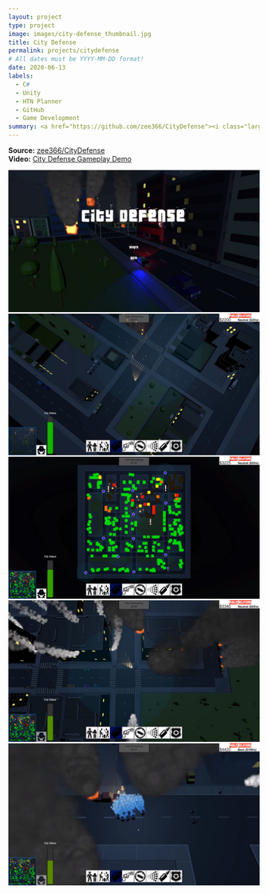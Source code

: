 ```yaml
---
layout: project
type: project
image: images/city-defense_thumbnail.jpg
title: City Defense
permalink: projects/citydefense
# All dates must be YYYY-MM-DD format!
date: 2020-06-13
labels:
  - C#
  - Unity
  - HTN Planner
  - GitHub
  - Game Development
summary: <a href="https://github.com/zee366/CityDefense"><i class="large github icon "></i></a><a href="https://www.youtube.com/watch?v=AyalH6pdn0c"><i class="large youtube icon "></i></a>A 3D real-time strategy game where you're tasked with defending a city from civil unrest.
---
```

**Source:** <a href="https://github.com/zee366/CityDefense"><i class="large github icon"></i>zee366/CityDefense</a>  
**Video:** <a href="https://www.youtube.com/watch?v=AyalH6pdn0c"><i class="large youtube icon "></i>City Defense Gameplay Demo</a>

<div class="ui medium rounded images">
  <img class="ui image" src="../images/city-defense/city1.png">
  <img class="ui image" src="../images/city-defense/city2.png">
  <img class="ui image" src="../images/city-defense/city3.png">
  <img class="ui image" src="../images/city-defense/city4.png">
  <img class="ui image" src="../images/city-defense/city5.png">
</div>

